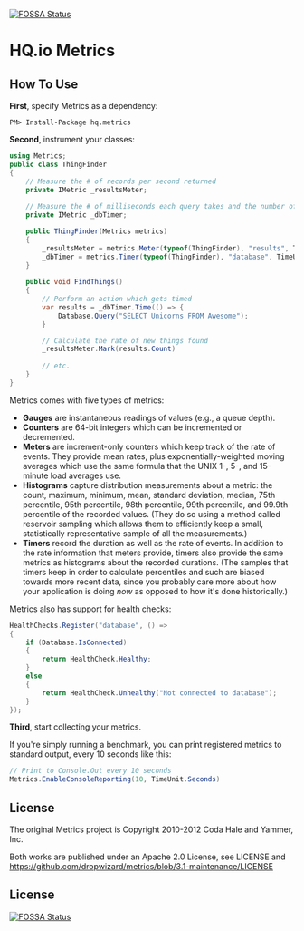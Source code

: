 [![FOSSA Status](https://app.fossa.io/api/projects/git%2Bgithub.com%2Fhq-io%2Fmetrics.svg?type=shield)](https://app.fossa.io/projects/git%2Bgithub.com%2Fhq-io%2Fmetrics?ref=badge_shield)

HQ.io Metrics
=============

How To Use
----------
**First**, specify Metrics as a dependency:

    PM> Install-Package hq.metrics    

**Second**, instrument your classes:

```csharp
using Metrics;
public class ThingFinder
{
	// Measure the # of records per second returned
    private IMetric _resultsMeter;
  
    // Measure the # of milliseconds each query takes and the number of queries per second being performed
    private IMetric _dbTimer;

	public ThingFinder(Metrics metrics)
	{
		_resultsMeter = metrics.Meter(typeof(ThingFinder), "results", TimeUnit.Seconds);
		_dbTimer = metrics.Timer(typeof(ThingFinder), "database", TimeUnit.Milliseconds, TimeUnit.Seconds);
	}
	      
    public void FindThings()
    {
        // Perform an action which gets timed
        var results = _dbTimer.Time(() => {                            
            Database.Query("SELECT Unicorns FROM Awesome");
        }

        // Calculate the rate of new things found
        _resultsMeter.Mark(results.Count)                
    
        // etc.
    }
}
```

Metrics comes with five types of metrics:

* **Gauges** are instantaneous readings of values (e.g., a queue depth).
* **Counters** are 64-bit integers which can be incremented or decremented.
* **Meters** are increment-only counters which keep track of the rate of events.
  They provide mean rates, plus exponentially-weighted moving averages which
  use the same formula that the UNIX 1-, 5-, and 15-minute load averages use.
* **Histograms** capture distribution measurements about a metric: the count,
  maximum, minimum, mean, standard deviation, median, 75th percentile, 95th
  percentile, 98th percentile, 99th percentile, and 99.9th percentile of the
  recorded values. (They do so using a method called reservoir sampling which
  allows them to efficiently keep a small, statistically representative sample
  of all the measurements.)
* **Timers** record the duration as well as the rate of events. In addition to
  the rate information that meters provide, timers also provide the same metrics
  as histograms about the recorded durations. (The samples that timers keep in
  order to calculate percentiles and such are biased towards more recent data,
  since you probably care more about how your application is doing *now* as
  opposed to how it's done historically.)

Metrics also has support for health checks:
```csharp
HealthChecks.Register("database", () =>
{
    if (Database.IsConnected)
    {
        return HealthCheck.Healthy;
    }
    else
    {
        return HealthCheck.Unhealthy("Not connected to database");
    }
});
```
  
**Third**, start collecting your metrics.

If you're simply running a benchmark, you can print registered metrics to 
standard output, every 10 seconds like this:

```csharp
// Print to Console.Out every 10 seconds
Metrics.EnableConsoleReporting(10, TimeUnit.Seconds) 
```
    
License
-------
The original Metrics project is Copyright 2010-2012 Coda Hale and Yammer, Inc.

Both works are published under an Apache 2.0 License, see LICENSE and https://github.com/dropwizard/metrics/blob/3.1-maintenance/LICENSE


## License
[![FOSSA Status](https://app.fossa.io/api/projects/git%2Bgithub.com%2Fhq-io%2Fmetrics.svg?type=large)](https://app.fossa.io/projects/git%2Bgithub.com%2Fhq-io%2Fmetrics?ref=badge_large)